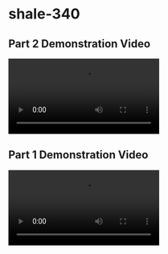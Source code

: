 # shale-340

## Part 2 Demonstration Video
![Video showing Brick Breaker implementation with new physics and bricks](/Videos/BrickBreaker_Part2_Demonstration.mp4)

## Part 1 Demonstration Video
![Video showing Part 1 of Brick Breaker implementation.](/Videos/BrickBreaker_Part1_Demonstration.mp4)